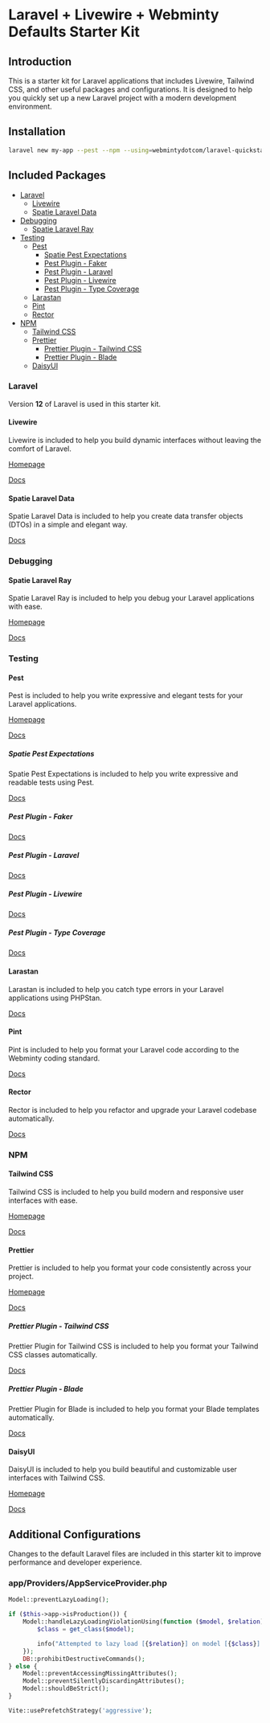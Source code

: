 # Laravel + Livewire + Webminty Defaults Starter Kit

## Introduction

This is a starter kit for Laravel applications that includes Livewire, Tailwind CSS, and other useful packages and configurations. 
It is designed to help you quickly set up a new Laravel project with a modern development environment.

## Installation

```bash
laravel new my-app --pest --npm --using=webmintydotcom/laravel-quickstart
```

## Included Packages

- [Laravel](#laravel)
  - [Livewire](#livewire)
  - [Spatie Laravel Data](#spatie-laravel-data)
- [Debugging](#debugging)
  - [Spatie Laravel Ray](#spatie-laravel-ray)
- [Testing](#testing)
  - [Pest](#pest)
    - [Spatie Pest Expectations](#spatie-pest-expectations)
    - [Pest Plugin - Faker](#pest-plugin---faker)
    - [Pest Plugin - Laravel](#pest-plugin---laravel)
    - [Pest Plugin - Livewire](#pest-plugin---livewire)
    - [Pest Plugin - Type Coverage](#pest-plugin---type-coverage)
  - [Larastan](#larastan)
  - [Pint](#pint)
  - [Rector](#rector)
- [NPM](#npm)
  - [Tailwind CSS](#tailwind-css)
  - [Prettier](#prettier)
    - [Prettier Plugin - Tailwind CSS](#prettier-plugin---tailwind-css)
    - [Prettier Plugin - Blade](#prettier-plugin---blade)
  - [DaisyUI](#daisyui)

### Laravel

Version **12** of Laravel is used in this starter kit.

#### Livewire

Livewire is included to help you build dynamic interfaces without leaving the comfort of Laravel.

[Homepage](https://livewire.laravel.com/)

[Docs](https://livewire.laravel.com/docs/quickstart)


#### Spatie Laravel Data

Spatie Laravel Data is included to help you create data transfer objects (DTOs) in a simple and elegant way.

[Docs](https://spatie.be/docs/laravel-data/v4/introduction)

### Debugging

#### Spatie Laravel Ray

Spatie Laravel Ray is included to help you debug your Laravel applications with ease.

[Homepage](https://myray.app/)

[Docs](https://myray.app/docs/getting-started/introduction)

### Testing

#### Pest

Pest is included to help you write expressive and elegant tests for your Laravel applications.

[Homepage](https://pestphp.com/)

[Docs](https://pestphp.com/docs/installation)

##### Spatie Pest Expectations

Spatie Pest Expectations is included to help you write expressive and readable tests using Pest.

[Docs](https://github.com/spatie/pest-expectations)

##### Pest Plugin - Faker

[Docs](https://pestphp.com/docs/plugins#faker)

##### Pest Plugin - Laravel

[Docs](https://pestphp.com/docs/plugins#laravel)

##### Pest Plugin - Livewire

[Docs](https://pestphp.com/docs/plugins#livewire)

##### Pest Plugin - Type Coverage

[Docs](https://pestphp.com/docs/type-coverage)

#### Larastan

Larastan is included to help you catch type errors in your Laravel applications using PHPStan.

[Docs](https://github.com/larastan/larastan)

#### Pint

Pint is included to help you format your Laravel code according to the Webminty coding standard.

[Docs](https://laravel.com/docs/12.x/pint)

#### Rector

Rector is included to help you refactor and upgrade your Laravel codebase automatically.

[Docs](https://getrector.com/documentation/)

### NPM

#### Tailwind CSS

Tailwind CSS is included to help you build modern and responsive user interfaces with ease.

[Homepage](https://tailwindcss.com/)

[Docs](https://tailwindcss.com/docs/installation)

#### Prettier

Prettier is included to help you format your code consistently across your project.

[Homepage](https://prettier.io/)

[Docs](https://prettier.io/docs/en/index.html)

##### Prettier Plugin - Tailwind CSS

Prettier Plugin for Tailwind CSS is included to help you format your Tailwind CSS classes automatically.

[Docs](https://github.com/tailwindlabs/prettier-plugin-tailwindcss)

##### Prettier Plugin - Blade

Prettier Plugin for Blade is included to help you format your Blade templates automatically.

[Docs](https://github.com/stillat/blade-parser-typescript)

#### DaisyUI

DaisyUI is included to help you build beautiful and customizable user interfaces with Tailwind CSS.

[Homepage](https://daisyui.com/)

[Docs](https://daisyui.com/docs/)

## Additional Configurations

Changes to the default Laravel files are included in this starter kit to improve performance and developer experience.

### app/Providers/AppServiceProvider.php

```php
Model::preventLazyLoading();

if ($this->app->isProduction()) {
    Model::handleLazyLoadingViolationUsing(function ($model, $relation) {
        $class = get_class($model);

        info("Attempted to lazy load [{$relation}] on model [{$class}].");
    });
    DB::prohibitDestructiveCommands();
} else {
    Model::preventAccessingMissingAttributes();
    Model::preventSilentlyDiscardingAttributes();
    Model::shouldBeStrict();
}

Vite::usePrefetchStrategy('aggressive');
```